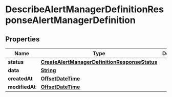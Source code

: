 

# DescribeAlertManagerDefinitionResponseAlertManagerDefinition


## Properties

| Name | Type | Description | Notes |
|------------ | ------------- | ------------- | -------------|
|**status** | [**CreateAlertManagerDefinitionResponseStatus**](CreateAlertManagerDefinitionResponseStatus.md) |  |  |
|**data** | [**String**](String.md) |  |  |
|**createdAt** | [**OffsetDateTime**](OffsetDateTime.md) |  |  |
|**modifiedAt** | [**OffsetDateTime**](OffsetDateTime.md) |  |  |



